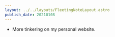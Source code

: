 ```yaml
---
layout: ../../layouts/FleetingNoteLayout.astro
publish_date: 20210108
---
```


- More tinkering on my personal website.
